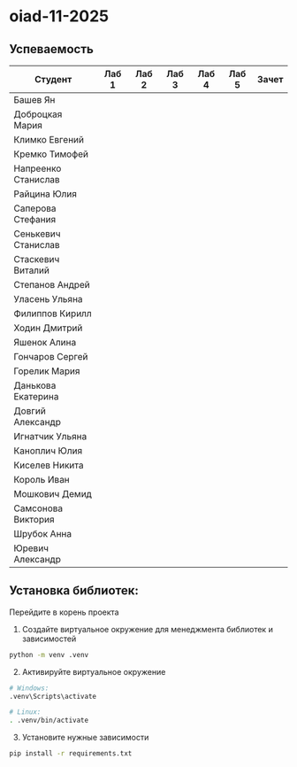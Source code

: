 # oiad-11-2025

## Успеваемость

| Студент             | Лаб 1 | Лаб 2 | Лаб 3 | Лаб 4 | Лаб 5 | Зачет |
| ------------------- | ----- | ----- | ----- | ----- | ----- | ----- |
| Башев Ян            |       |       |       |       |       |       |
| Доброцкая Мария     |       |       |       |       |       |       |
| Климко Евгений      |       |       |       |       |       |       |
| Кремко Тимофей      |       |       |       |       |       |       |
| Напреенко Станислав |       |       |       |       |       |       |
| Райцина Юлия        |       |       |       |       |       |       |
| Саперова Стефания   |       |       |       |       |       |       |
| Сенькевич Станислав |       |       |       |       |       |       |
| Стаскевич Виталий   |       |       |       |       |       |       |
| Степанов Андрей     |       |       |       |       |       |       |
| Уласень Ульяна      |       |       |       |       |       |       |
| Филиппов Кирилл     |       |       |       |       |       |       |
| Ходин Дмитрий       |       |       |       |       |       |       |
| Яшенок Алина        |       |       |       |       |       |       |
| Гончаров Сергей     |       |       |       |       |       |       |
| Горелик Мария       |       |       |       |       |       |       |
| Данькова Екатерина  |       |       |       |       |       |       |
| Довгий Александр    |       |       |       |       |       |       |
| Игнатчик Ульяна     |       |       |       |       |       |       |
| Каноплич Юлия       |       |       |       |       |       |       |
| Киселев Никита      |       |       |       |       |       |       |
| Король Иван         |       |       |       |       |       |       |
| Мошкович Демид      |       |       |       |       |       |       |
| Самсонова Виктория  |       |       |       |       |       |       |
| Шрубок Анна         |       |       |       |       |       |       |
| Юревич Александр    |       |       |       |       |       |       |


## Установка библиотек:

Перейдите в корень проекта
1. Создайте виртуальное окружение для менеджмента библиотек и зависимостей
```bash
python -m venv .venv
```
2. Активируйте виртуальное окружение
```bash
# Windows:
.venv\Scripts\activate

# Linux:
. .venv/bin/activate
```
3. Установите нужные зависимости
```bash
pip install -r requirements.txt
```